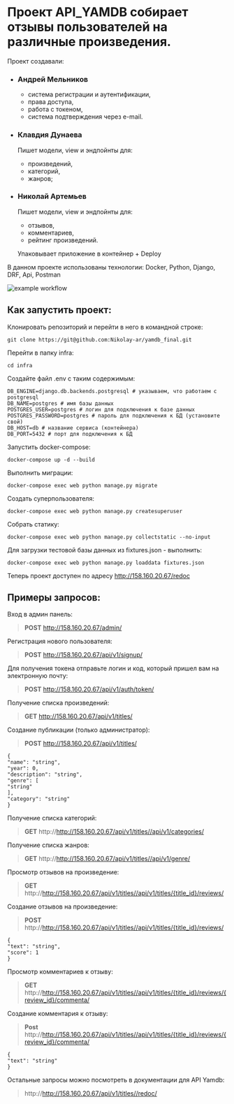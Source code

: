 
# Проект API_YAMDB собирает отзывы пользователей на различные произведения.
Проект создавали:
* ### Андрей Мельников
  * система регистрации и аутентификации,
  * права доступа,
  * работа с токеном,
  * система подтверждения через e-mail.
* ### Клавдия Дунаева
  Пишет модели, view и эндпойнты для:
  * произведений,
  * категорий,
  * жанров;
* ### Николай Артемьев
  Пишет модели, view и эндпойнты для:
  * отзывов,
  * комментариев,
  * рейтинг произведений.
  
  Упаковывает приложение в контейнер + Deploy

В данном проекте использованы технологии:
Docker, Python, Django, DRF, Api, Postman

![example workflow](https://github.com/Nikolay-ar/yamdb_final/actions/workflows/yamdb_workflow.yml/badge.svg)

## Как запустить проект:

Клонировать репозиторий и перейти в него в командной строке:

```
git clone https://git@github.com:Nikolay-ar/yamdb_final.git
```

Перейти в папку infra:

```
cd infra
```

Создайте файл .env с таким содержимым:

```
DB_ENGINE=django.db.backends.postgresql # указываем, что работаем с postgresql
DB_NAME=postgres # имя базы данных
POSTGRES_USER=postgres # логин для подключения к базе данных
POSTGRES_PASSWORD=postgres # пароль для подключения к БД (установите свой)
DB_HOST=db # название сервиса (контейнера)
DB_PORT=5432 # порт для подключения к БД
```

Запустить docker-compose:

```
docker-compose up -d --build
```

Выполнить миграции:

```
docker-compose exec web python manage.py migrate
```

Создать суперпользователя:

```
docker-compose exec web python manage.py createsuperuser
```

Собрать статику:

```
docker-compose exec web python manage.py collectstatic --no-input
```

Для загрузки тестовой базы данных из fixtures.json - выполнить:

```
docker-compose exec web python manage.py loaddata fixtures.json
```

Теперь проект доступен по адресу http://158.160.20.67/redoc

## Примеры запросов: ##
Вход в админ панель:
>**POST** http://158.160.20.67/admin/
> 
Регистрация нового пользователя:
>**POST** http://158.160.20.67/api/v1/signup/

Для получения токена отправьте логин и код, который пришел вам на электронную 
почту:
>**POST** http://158.160.20.67/api/v1/auth/token/

Получение списка произведений:
>**GET** http://158.160.20.67/api/v1/titles/

Создание публикации (только администратор):
>**POST** http://158.160.20.67/api/v1/titles/
> 
```
{
"name": "string",
"year": 0,
"description": "string",
"genre": [
"string"
],
"category": "string"
}
```

Получение списка категорий:
>**GET** http://http://158.160.20.67/api/v1/titles//api/v1/categories/

Получение списка жанров:
>**GET** http://http://158.160.20.67/api/v1/titles//api/v1/genre/

Просмотр отзывов на произведение:
>**GET** http://http://158.160.20.67/api/v1/titles//api/v1/titles/{title_id}/reviews/

Создание отзывов на произведение:
>**POST** http://http://158.160.20.67/api/v1/titles//api/v1/titles/{title_id}/reviews/
```
{
"text": "string",
"score": 1
}
```

Просмотр комментариев к отзыву:
>**GET** http://http://158.160.20.67/api/v1/titles//api/v1/titles/{title_id}/reviews/{review_id}/commenta/

Создание комментария к отзыву:
>**Post** http://http://158.160.20.67/api/v1/titles//api/v1/titles/{title_id}/reviews/{review_id}/commenta/
```
{
"text": "string"
}
```
Остальные запросы можно посмотреть в документации для API Yamdb:
> http://http://158.160.20.67/api/v1/titles//redoc/
